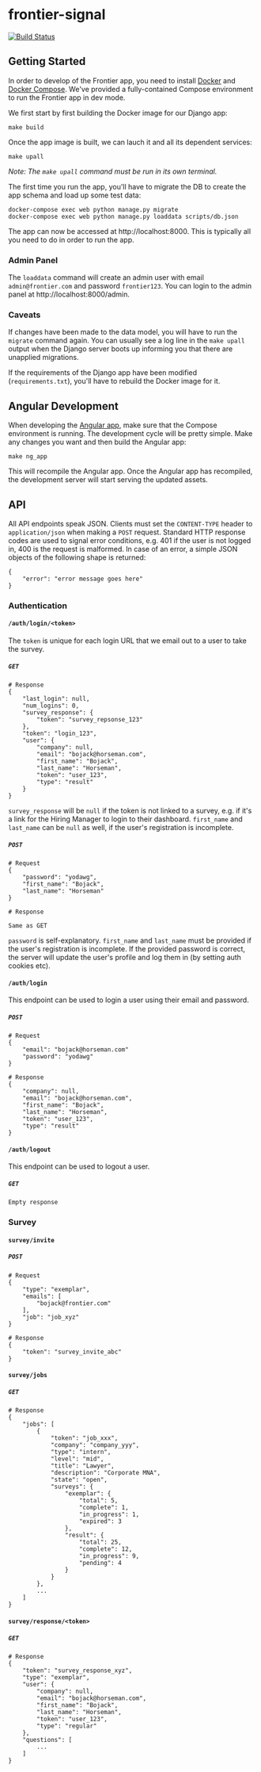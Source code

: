 # frontier-signal

[![Build Status](https://semaphoreci.com/api/v1/projects/82efddf7-c131-4e8f-ae98-f518b9f7c34a/1850064/badge.svg)](https://semaphoreci.com/frontier-signal/frontier-signal)

## Getting Started

In order to develop of the Frontier app, you need to install [Docker](https://docs.docker.com/install/) and [Docker Compose](https://docs.docker.com/compose/install/). We've provided a fully-contained Compose environment to run the Frontier app in dev mode.

We first start by first building the Docker image for our Django app:

```
make build
```

Once the app image is built, we can lauch it and all its dependent services:

```
make upall
```

_Note: The `make upall` command must be run in its own terminal._

The first time you run the app, you'll have to migrate the DB to create the app schema and load up some test data:

```
docker-compose exec web python manage.py migrate
docker-compose exec web python manage.py loaddata scripts/db.json
```

The app can now be accessed at http://localhost:8000. This is typically all you need to do in order to run the app.

### Admin Panel

The `loaddata` command will create an admin user with email `admin@frontier.com` and password `frontier123`. You can login to the admin panel at http://localhost:8000/admin.

### Caveats

If changes have been made to the data model, you will have to run the `migrate` command again. You can usually see a log line in the `make upall` output when the Django server boots up informing you that there are unapplied migrations.

If the requirements of the Django app have been modified (`requirements.txt`), you'll have to rebuild the Docker image for it.

## Angular Development

When developing the [Angular app](/web/ng_app), make sure that the Compose environment is running. The development cycle will be pretty simple. Make any changes you want and then build the Angular app:

```
make ng_app
```

This will recompile the Angular app. Once the Angular app has recompiled, the development server will start serving the updated assets.

## API

All API endpoints speak JSON. Clients must set the `CONTENT-TYPE` header to `application/json` when making a `POST` request. Standard HTTP response codes are used to signal error conditions, e.g. 401 if the user is not logged in, 400 is the request is malformed. In case of an error, a simple JSON objects of the following shape is returned:

```
{
    "error": "error message goes here"
}
```

### Authentication

#### `/auth/login/<token>`

The `token` is unique for each login URL that we email out to a user to take the survey.

##### `GET`

```
# Response
{
    "last_login": null,
    "num_logins": 0,
    "survey_response": {
        "token": "survey_repsonse_123"
    },
    "token": "login_123",
    "user": {
        "company": null,
        "email": "bojack@horseman.com",
        "first_name": "Bojack",
        "last_name": "Horseman",
        "token": "user_123",
        "type": "result"
    }
}
```

`survey_response` will be `null` if the token is not linked to a survey, e.g. if it's a link for the Hiring Manager to login to their dashboard. `first_name` and `last_name` can be `null` as well, if the user's registration is incomplete.

##### `POST`

```
# Request
{
    "password": "yodawg",
    "first_name": "Bojack",
    "last_name": "Horseman"
}

# Response

Same as GET
```

`password` is self-explanatory. `first_name` and `last_name` must be provided if the user's registration is incomplete. If the provided password is correct, the server will update the user's profile and log them in (by setting auth cookies etc).

#### `/auth/login`

This endpoint can be used to login a user using their email and password.

##### `POST`

```
# Request
{
    "email": "bojack@horseman.com"
    "password": "yodawg"
}

# Response
{
    "company": null,
    "email": "bojack@horseman.com",
    "first_name": "Bojack",
    "last_name": "Horseman",
    "token": "user_123",
    "type": "result"
}
```

#### `/auth/logout`

This endpoint can be used to logout a user.

##### `GET`

```
Empty response
```

### Survey

#### `survey/invite`

##### `POST`

```
# Request
{
    "type": "exemplar",
    "emails": [
        "bojack@frontier.com"
    ],
    "job": "job_xyz"
}

# Response
{
    "token": "survey_invite_abc"
}
```

#### `survey/jobs`

##### `GET`

```
# Response
{
    "jobs": [
        {
            "token": "job_xxx",
            "company": "company_yyy",
            "type": "intern",
            "level": "mid",
            "title": "Lawyer",
            "description": "Corporate MNA",
            "state": "open",
            "surveys": {
                "exemplar": {
                    "total": 5,
                    "complete": 1,
                    "in_progress": 1,
                    "expired": 3
                },
                "result": {
                    "total": 25,
                    "complete": 12,
                    "in_progress": 9,
                    "pending": 4
                }
            }
        },
        ...
    ]
}
```

#### `survey/response/<token>`

##### `GET`

```
# Response
{
    "token": "survey_response_xyz",
    "type": "exemplar",
    "user": {
        "company": null,
        "email": "bojack@horseman.com",
        "first_name": "Bojack",
        "last_name": "Horseman",
        "token": "user_123",
        "type": "regular"
    },
    "questions": [
        ...
    ]
}
```
